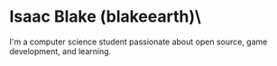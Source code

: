# Isaac Blake (blakeearth)\
I'm a computer science student passionate about open source, game development, and learning.
